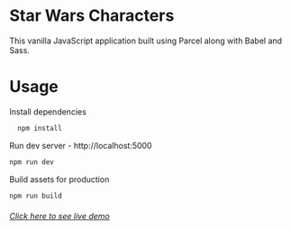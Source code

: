 # Star Wars Characters



This vanilla JavaScript application built using Parcel along with Babel and Sass.



# Usage
Install dependencies
```sh
  npm install
```
Run dev server - http://localhost:5000
```sh
npm run dev
```
Build assets for production
```sh
npm run build
```

###### [Click here to see live demo](https://starwarscharacter.netlify.app/)
